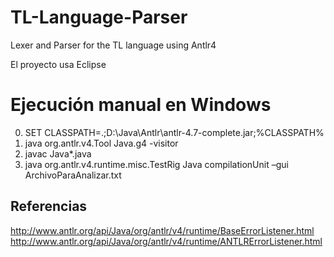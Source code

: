# TL-Language-Parser
Lexer and Parser for the TL language using Antlr4

El proyecto usa Eclipse

# Ejecución manual en Windows
0) SET CLASSPATH=.;D:\Java\Antlr\antlr-4.7-complete.jar;%CLASSPATH%
1) java org.antlr.v4.Tool Java.g4 -visitor
2) javac Java*.java
3) java org.antlr.v4.runtime.misc.TestRig Java compilationUnit –gui ArchivoParaAnalizar.txt 

## Referencias
http://www.antlr.org/api/Java/org/antlr/v4/runtime/BaseErrorListener.html <br>
http://www.antlr.org/api/Java/org/antlr/v4/runtime/ANTLRErrorListener.html
